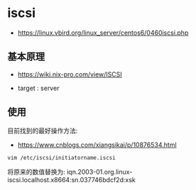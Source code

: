 # iscsi

- https://linux.vbird.org/linux_server/centos6/0460iscsi.php

## 基本原理
- https://wiki.nix-pro.com/view/ISCSI

- target : server

## 使用

目前找到的最好操作方法:
- https://www.cnblogs.com/xiangsikai/p/10876534.html

```sh
vim /etc/iscsi/initiatorname.iscsi
```

将原来的数值替换为:
iqn.2003-01.org.linux-iscsi.localhost.x8664:sn.037746bdcf2d:xsk
